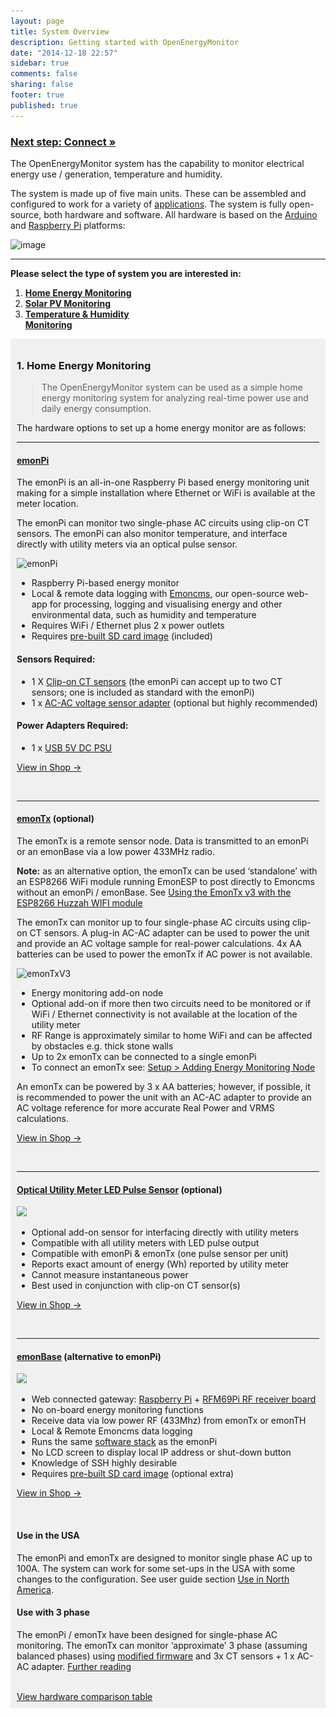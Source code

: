 ```yaml
---
layout: page
title: System Overview
description: Getting started with OpenEnergyMonitor
date: "2014-12-18 22:57"
sidebar: true
comments: false
sharing: false
footer: true
published: true
---
```


### [Next step: Connect &raquo;](/setup/connect/)

The OpenEnergyMonitor system  has the capability to monitor electrical energy use / generation, temperature and humidity.

The system is made up of five main units. These can be assembled and configured to work for a variety of [applications](/applications). The system is fully open-source, both hardware and software. All hardware is based on the [Arduino](http://www.arduino.cc/) and [Raspberry Pi](http://raspberrypi.org) platforms:

![image](/images/setup/oemfpsystemdiagram.png)

***

**Please select the type of system you are interested in:**

<ol>
	<li>
		<a href="#home-energy-hardware"><b>Home Energy Monitoring</b></a>
	</li>
	<li>
		<a href="#solar-pv-hardware"><b>Solar PV Monitoring</b></a>
	</li>
	<li>
		<a href="#temperature--humidity-sensors"><b>Temperature & Humidity<br>
		Monitoring</b></a>
	</li>
</ol>
<div style="background-color:#F0F0F0;padding:10px;">
	<div class="install-instructions energy">
		<h3 id="a-classtitle-link-namehome-energy-hardware-hrefhome-energy-hardwarea-home-energy-hardware"><a class="title-link" href="#home-energy-hardware" id="home-energy-hardware" name="home-energy-hardware"></a>1. Home Energy Monitoring</h3>
		<blockquote>
			<p>The OpenEnergyMonitor system can be used as a simple home energy monitoring system for analyzing real-time power use and daily energy consumption.</p>
		</blockquote>
		<p>The hardware options to set up a home energy monitor are as follows:</p>
		<hr>
		<h4 id="emonpihttpsshopopenenergymonitorcomemonpi-3"><strong><a href="https://shop.openenergymonitor.com/emonpi-3/">emonPi</a></strong></h4>
		<p>The emonPi is an all-in-one Raspberry Pi based energy monitoring unit making for a simple installation where Ethernet or WiFi is available at the meter location.</p>
		<p>The emonPi can monitor two single-phase AC circuits using clip-on CT sensors. The emonPi can also monitor temperature, and interface directly with utility meters via an optical pulse sensor.</p>
		<p><img alt="emonPi" src="/images/hardwareimages/emonPi_shop_photo.jpg"></p>
		<ul>
			<li>Raspberry Pi-based energy monitor</li>
			<li>Local &amp; remote data logging with <a href="https://emoncms.org/">Emoncms</a>, our open-source web-app for processing, logging and visualising energy and other environmental data, such as humidity and temperature
			</li>
			<li>Requires WiFi / Ethernet plus 2 x power outlets</li>
			<li>Requires <a href="https://github.com/openenergymonitor/emonpi/wiki/emonSD-pre-built-SD-card-Download-&amp;-Change-Log">pre-built SD card image</a> (included)
			</li>
		</ul>
		<h4 id="sensors-required">Sensors Required:</h4>
		<ul>
			<li>1 X <a href="https://shop.openenergymonitor.com/100a-max-clip-on-current-sensor-ct/">Clip-on CT sensors</a> (the emonPi can accept up to two CT sensors; one is included as standard with the emonPi)
			</li>
			<li>1 x <a href="https://shop.openenergymonitor.com/components/">AC-AC voltage sensor adapter</a> (optional but highly recommended)
			</li>
		</ul>
		<h4 id="power-adapters-required">Power Adapters Required:</h4>
		<ul>
			<li>1 x <a href="https://shop.openenergymonitor.com/power-supplies/">USB 5V DC PSU</a>
			</li>
		</ul>
		<p><a class="btn pull-right" href="https://shop.openenergymonitor.com/emonPi-3">View in Shop →</a></p>
		<p><br></p>
		<hr>
		<h4 id="emontxhttpsshopopenenergymonitorcomemontx-v3-electricity-monitoring-transmitter-optional"><strong><a href="https://shop.openenergymonitor.com/emontx-v3-electricity-monitoring-transmitter">emonTx</a></strong> (optional)</h4>
		<p>The emonTx is a remote sensor node. Data is transmitted to an emonPi or an emonBase via a low power 433MHz radio.</p>
		<p><strong>Note:</strong> as an alternative option, the emonTx can be used ‘standalone’ with an ESP8266 WiFi module running EmonESP to post directly to Emoncms without an emonPi / emonBase. See <a href="/setup/esp8266-adapter-emontx/">Using the EmonTx v3 with the ESP8266 Huzzah WIFI module</a></p>
		<p>The emonTx can monitor up to four single-phase AC circuits using clip-on CT sensors. A plug-in AC-AC adapter can be used to power the unit and provide an AC voltage sample for real-power calculations. 4x AA batteries can be used to power the emonTx if AC power is not available.</p>
		<p><img alt="emonTxV3" src="/images/hardwareimages/emontxv3photo.jpg"></p>
		<ul>
			<li>Energy monitoring add-on node</li>
			<li>Optional add-on if more then two circuits need to be monitored or if WiFi / Ethernet connectivity is not available at the location of the utility meter</li>
			<li>RF Range is approximately similar to home WiFi and can be affected by obstacles e.g. thick stone walls</li>
			<li>Up to 2x emonTx can be connected to a single emonPi</li>
			<li>To connect an emonTx see: <a href="/setup/emontx">Setup &gt; Adding Energy Monitoring Node</a>
			</li>
		</ul>
		<p class="note">An emonTx can be powered by 3 x AA batteries; however, if possible, it is recommended to power the unit with an AC-AC adapter to provide an AC voltage reference for more accurate Real Power and VRMS calculations.</p>
		<p><a class="btn pull-right" href="https://shop.openenergymonitor.com/emontx-v3-electricity-monitoring-transmitter-unit-433mhz">View in Shop →</a></p>
		<p><br></p>
		<hr>
		<h4 id="optical-utility-meter-led-pulse-sensorhttpsshopopenenergymonitorcomoptical-utility-meter-led-pulse-sensor-optional"><a href="https://shop.openenergymonitor.com/optical-utility-meter-led-pulse-sensor/">Optical Utility Meter LED Pulse Sensor</a> (optional)</h4>
		<p><img src="/images/setup/ops.png" width="100"></p>
		<ul>
			<li>Optional add-on sensor for interfacing directly with utility meters</li>
			<li>Compatible with all utility meters with LED pulse output</li>
			<li>Compatible with emonPi &amp; emonTx (one pulse sensor per unit)</li>
			<li>Reports exact amount of energy (Wh) reported by utility meter</li>
			<li>Cannot measure instantaneous power</li>
			<li>Best used in conjunction with clip-on CT sensor(s)</li>
		</ul>
		<p><a class="btn pull-right" href="https://shop.openenergymonitor.com/optical-utility-meter-led-pulse-sensor">View in Shop →</a></p>
		<p><br></p>
		<hr>
		<h4 id="emonbasehttpsshopopenenergymonitorcomemonbase-web-connected-base-station-alternative-to-emonpi"><a href="https://shop.openenergymonitor.com/emonbase-web-connected-base-station/">emonBase</a> (alternative to emonPi)</h4>
		<p><img src="/images/setup/emonbase.jpg" width="200"></p>
		<ul>
			<li>Web connected gateway: <a href="https://shop.openenergymonitor.com/raspberry-pi-2-web-connected-base-station/">Raspberry Pi</a> + <a href="https://shop.openenergymonitor.com/rfm69pi-433mhz-raspberry-pi-base-station-receiver-board/">RFM69Pi RF receiver board</a>
			</li>
			<li>No on-board energy monitoring functions</li>
			<li>Receive data via low power RF (433Mhz) from emonTx or emonTH</li>
			<li>Local &amp; Remote Emoncms data logging</li>
			<li>Runs the same <a href="https://github.com/openenergymonitor/emonpi/wiki/emonSD-pre-built-SD-card-Download-&amp;-Change-Log">software stack</a> as the emonPi
			</li>
			<li>No LCD screen to display local IP address or shut-down button</li>
			<li>Knowledge of SSH highly desirable</li>
			<li>Requires <a href="https://github.com/openenergymonitor/emonpi/wiki/emonSD-pre-built-SD-card-Download-&amp;-Change-Log">pre-built SD card image</a> (optional extra)
			</li>
		</ul>
		<p><a class="btn pull-right" href="https://shop.openenergymonitor.com/emonbase-web-connected-base-station">View in Shop →</a></p>
		<p><br></p>
		<h4 id="a-classtitle-link-nameuse-in-the-usa-hrefuse-in-the-usaa-use-in-the-usa"><a class="title-link" href="#use-in-the-usa" id="use-in-the-usa" name="use-in-the-usa"></a> Use in the USA</h4>
		<p>The emonPi and emonTx are designed to monitor single phase AC up to 100A. The system can work for some set-ups in the USA with some changes to the configuration. See user guide section <a href="/setup/north-america/">Use in North America</a>.</p>
		<h4 id="a-classtitle-link-nameuse-with-3-phase-hrefuse-with-3-phasea-use-with-3-phase"><a class="title-link" href="#use-with-3-phase" id="use-with-3-phase" name="use-with-3-phase"></a> Use with 3 phase</h4>
		<p>The emonPi / emonTx have been designed for single-phase AC monitoring. The emonTx can monitor ‘approximate’ 3 phase (assuming balanced phases) using <a href="https://github.com/openenergymonitor/emonTxFirmware/tree/master/emonTxV3/RFM/emonTxV3.4/emonTxV3_4_3Phase_Voltage">modified firmware</a> and 3x CT sensors + 1 x AC-AC adapter. <a href="https://openenergymonitor.org/emon/buildingblocks/3-phase-power">Further reading</a></p><br>
		<a href="#comparison-table">View hardware comparison table <i class="icon-external-link"></i></a>
	</div>
</div><!--

</div>
<div class='install-instructions solarpv' markdown='1'>

-->
<br>
<div style="padding:10px;">
	<div class="install-instructions solarpv">
		<h3 id="a-classtitle-link-namesolar-pv-hardware-hrefsolar-pv-hardwarea-solar-pv-hardware"><a class="title-link" href="#solar-pv-hardware" id="solar-pv-hardware" name="solar-pv-hardware"></a> 2. Solar PV Monitoring</h3>
		<blockquote>
			<p>Providing real-time and historic information on your solar generation and demand matching, it will help you make better use of available solar power.</p>
		</blockquote>
		<p>The hardware options to set up a solar PV monitor are as follows:</p>
		<hr>
		<h4 id="emonpihttpsshopopenenergymonitorcomemonpi-solar-pv"><strong><a href="https://shop.openenergymonitor.com/emonpi-solar-pv/">emonPi</a></strong></h4>
		<p>The emonPi is an all-in-one Raspberry Pi based energy monitoring unit making for a simple installation where Ethernet or WiFi is available at the meter location.</p>
		<p>The emonPi can monitor two single-phase AC circuits using clip-on CT sensors. The emonPi can also monitor temperature, and interface directly with utility meters via an optical pulse sensor.</p>
		<p><img alt="emonPi" src="/images/hardwareimages/emonPi_shop_photo.jpg"></p>
		<ul>
			<li>Raspberry Pi-based energy monitor</li>
			<li>Local &amp; Remote Emoncms data logging</li>
			<li>Requires WiFi / Ethernet plus 2 x power outlets</li>
			<li>Single unit required to monitor solar PV, provided the generation and site-consumption feeds are in the same physical location and WiFi/Ethernet connectivity is accessible at this location</li>
			<li>Requires <a href="https://github.com/openenergymonitor/emonpi/wiki/emonSD-pre-built-SD-card-Download-&amp;-Change-Log">pre-built SD card image</a> (included)
			</li>
		</ul>
		<p><a class="btn pull-right" href="https://shop.openenergymonitor.com/emonpi-solar-pv-bundle/">View in Shop →</a></p>
		<p><br></p>
		<hr>
		<h4 id="emontxhttpsshopopenenergymonitorcomemontx-v3-electricity-monitoring-transmitter-optional-1"><strong><a href="https://shop.openenergymonitor.com/emontx-v3-electricity-monitoring-transmitter/">emonTx</a></strong> (optional)</h4>
		<p>The emonTx is a remote sensor node. Data is transmitted to an emonPi or an emonBase via a low power 433MHz radio.</p>
		<p><strong>Note:</strong> as an alternative option, the emonTx can be used ‘standalone’ with an ESP8266 WiFi module running EmonESP to post directly to Emoncms without an emonPi / emonBase. See <a href="/setup/esp8266-adapter-emontx/">Using the EmonTx v3 with the ESP8266 Huzzah WIFI module</a></p>
		<p>The emonTx can monitor up to four single-phase AC circuits using clip-on CT sensors. A plug-in AC-AC adapter can be used to power the unit and provide an AC voltage sample for real-power calculations.</p>
		<p><img alt="emonTxV3" src="/images/hardwareimages/emontxv3photo.jpg"></p>
		<ul>
			<li>Energy monitoring add-on node</li>
			<li>Required if solar PV generation and site-consumption feeds are located in separate locations or if WiFi / Ethernet connectivity is not available at utility meter</li>
			<li>RF range is approximately similar to home WiFi and can be affected by obstacles e.g. thick stone walls</li>
			<li>Up to 2x emonTx can be connected to a single emonPi</li>
			<li>To connect an emonTx see: <a href="/setup/emontx">Setup &gt; Adding Energy Monitoring Node</a>
			</li>
		</ul>
		<p class="note">An emonTx can be powered by 3 x AA batteries, however this is not recommended for solar PV monitoring application since sensor adapter is require to determine direction of current flow and accurate VRMS &amp; Real Power calculations.</p>
		<h4 id="sensors-required-1">Sensors Required:</h4>
		<ul>
			<li>2 X <a href="https://shop.openenergymonitor.com/100a-max-clip-on-current-sensor-ct/">Clip-on CT sensors</a> (included in emonPi solar PV bundle)
			</li>
			<li>1 x <a href="https://shop.openenergymonitor.com/components/">AC-AC voltage sensor adapter</a> (included in emonPi solar PV bundle)
			</li>
		</ul>
		<h4 id="power-adapters-required-1">Power Adapters Required:</h4>
		<ul>
			<li>1 x <a href="https://shop.openenergymonitor.com/power-supplies/">USB 5V DC PSU</a>
			</li>
			<li><em>1 x <a href="https://shop.openenergymonitor.com/power-supplies/">AC-AC voltage sensor adapter</a> (essential for solar PV monitoring)</em></li>
		</ul>
		<p><a class="btn pull-right" href="https://shop.openenergymonitor.com/emontx-v3-electricity-monitoring-transmitter/">View in Shop →</a></p>
		<p><br></p>
		<hr>
		<h4 id="optical-utility-meter-led-pulse-sensorhttpsshopopenenergymonitorcomoptical-utility-meter-led-pulse-sensor-optional-1"><a href="https://shop.openenergymonitor.com/optical-utility-meter-led-pulse-sensor/">Optical Utility Meter LED Pulse Sensor</a> (optional)</h4>
		<p><img src="/images/setup/ops.png" width="100"></p>
		<ul>
			<li>Optional add-on sensor for interfacing directly with utility meters</li>
			<li>Compatible with all utility meters with LED pulse output</li>
			<li>Compatible with emonPi &amp; emonTx (one pulse sensor per unit)</li>
			<li>Reports exact amount of energy (Wh) reported by utility meter</li>
			<li>Cannot measure instantaneous power</li>
			<li>Best used in conjunction with clip-on CT sensor(s)</li>
		</ul>
		<p><a class="btn pull-right" href="https://shop.openenergymonitor.com/optical-utility-meter-led-pulse-sensor">View in Shop →</a></p>
		<p><br></p>
		<hr>
		<h4 id="emonbasehttpsshopopenenergymonitorcomemonbase-web-connected-base-station-alternative-to-emonpi-1"><a href="https://shop.openenergymonitor.com/emonbase-web-connected-base-station/">emonBase</a> (alternative to emonPi)</h4>
		<p><img src="/images/setup/emonbase.jpg" width="200"></p>
		<ul>
			<li>Web connected gateway: <a href="https://shop.openenergymonitor.com/raspberry-pi-2-web-connected-base-station/">Raspberry Pi</a> + <a href="https://shop.openenergymonitor.com/rfm69pi-433mhz-raspberry-pi-base-station-receiver-board/">RFM69Pi RF receiver board</a>
			</li>
			<li>No on-board energy monitoring functions</li>
			<li>Receive data via low power RF (433Mhz) from emonTx or emonTH</li>
			<li>Local &amp; Remote Emoncms data logging</li>
			<li>Runs the same <a href="https://github.com/openenergymonitor/emonpi/wiki/emonSD-pre-built-SD-card-Download-&amp;-Change-Log">software stack</a> as the emonPi
			</li>
			<li>No LCD screen to display local IP address or shut-down button</li>
			<li>Knowledge of SSH highly desirable</li>
			<li>Requires <a href="https://github.com/openenergymonitor/emonpi/wiki/emonSD-pre-built-SD-card-Download-&amp;-Change-Log">pre-built SD card image</a> (optional extra)
			</li>
		</ul>
		<p><a class="btn pull-right" href="https://shop.openenergymonitor.com/emonbase-web-connected-base-station">View in Shop →</a></p>
		<p><br>
		<br></p>
		<h4 id="a-classtitle-link-nameuse-in-the-usa-hrefuse-in-the-usaa-use-in-the-usa"><a class="title-link" href="#use-in-the-usa" id="use-in-the-usa" name="use-in-the-usa"></a> Use in the USA</h4>
		<p>The emonPi and emonTx are designed to monitor single phase AC up to 100A. The system can work for some set-ups in the USA with some changes to the configuration. See user guide section <a href="/setup/north-america/">Use in North America</a>.</p>
		<h4 id="a-classtitle-link-nameuse-with-3-phase-hrefuse-with-3-phasea-use-with-3-phase"><a class="title-link" href="#use-with-3-phase" id="use-with-3-phase" name="use-with-3-phase"></a> Use with 3 phase</h4>
		<p>The emonPi / emonTx have been designed for single-phase AC monitoring. The emonTx can monitor ‘approximate’ 3 phase (assuming balanced phases) using <a href="https://github.com/openenergymonitor/emonTxFirmware/tree/master/emonTxV3/RFM/emonTxV3.4/emonTxV3_4_3Phase_Voltage">modified firmware</a> and 3x CT sensors + 1 x AC-AC adapter. <a href="https://openenergymonitor.org/emon/buildingblocks/3-phase-power">Further reading</a></p><br>
		<a href="#comparison-table">View hardware comparison table <i class="icon-external-link"></i></a>
	</div>
</div><!--

</div>
<div class='install-instructions temperature' markdown='1'>

-->
<div style="background-color:#F0F0F0;padding:10px;">
	<div class="install-instructions temperature" style="border-style: none;">
		<h3><a class="title-link" href="#temperature--humidity-sensors" id="temperature--humidity-sensors" name="temperature--humidity-sensors"></a>3. Temperature &amp; Humidity Monitoring</h3>
		<p><img alt="Temperature monitoring example" src="/images/setup/temp-dash.png"></p>
		<p>The hardware options to monitor temperature and/or humidity are as follows:</p>
		<hr>
		<h4 id="wireless-temperature-hardware">a) Wireless Temperature Hardware</h4>
		<h4 id="emonthhttpshopopenenergymonitorcomemonth-433mhz-temperature-humidity-node"><a href="http://shop.openenergymonitor.com/emonth-433mhz-temperature-humidity-node/">emonTH</a></h4>
		<p>The emonTH is a long battery-life, easy to deploy, wireless room temperature and humidity sensor node designed for monitoring a building’s thermal performance.</p>
		<p>The emonTH is powered by two AA batteries and is available with a choice of either DS18B20 temperature sensors or DHT22 based Temperature and Humidity sensors. An external DS18B20 temperature sensor can easily be connected to a screw terminal block to provide external temperature readings.</p>
		<p><img alt="emonTH" src="/images/setup/emonth-plant.png" title="emonTH"></p>
		<ul>
			<li>Wireless temperature &amp; humidity monitoring node</li>
			<li>Compatible with emonPi &amp; emonBase</li>
			<li>6 month battery life (2 x AA batteries not included)</li>
			<li>Up to 4 emonTH nodes can communicate with a single emonPi</li>
			<li>Internal temperature &amp; humidity + optional external probe</li>
			<li>Optional pulse sensor input</li>
		</ul>
		<p><a class="btn pull-right" href="https://shop.openenergymonitor.com/emonth-v2-temperature-humidity-node/">View in Store →</a></p>
		<p><br></p>
		<hr>
		<h4 id="wired-temperature-hardware">b) Wired Temperature Hardware</h4>
		<h4 id="ds18b20-sensor-on-rj45httpsshopopenenergymonitorcomrj45-encapsulated-ds18b20-temperature-sensor"><a href="https://shop.openenergymonitor.com/rj45-encapsulated-ds18b20-temperature-sensor/">DS18B20 sensor on RJ45</a></h4>
		<p><img src="/images/hardwareimages/rj45_sensor.png"></p>
		<ul>
			<li>Compatible with emonPi &amp; emonTx</li>
			<li>Up to 6 sensors can be connected to a single emonPi / emonTx using <a href="http://shop.openenergymonitor.com/rj45-expander-for-ds18b20-pulse-sensors/">RJ45 Breakout</a>
			</li>
			<li>Sensor wire can be extended using RJ45 cable and <a href="http://shop.openenergymonitor.com/rj45-extender/">RJ45 Extender</a>
			</li>
		</ul>
		<p><a class="btn pull-right" href="http://shop.openenergymonitor.com/rj45-encapsulated-ds18b20-temperature-sensor/">View in Shop →</a></p>
		<p><br></p>
		<h4 id="ds18b20-sensor-on-wirehttpshopopenenergymonitorcomencapsulated-ds18b20-temperature-sensor"><a href="http://shop.openenergymonitor.com/encapsulated-ds18b20-temperature-sensor/">DS18B20 sensor on wire</a></h4>
		<p><img src="https://cdn2.bigcommerce.com/server4400/98a75/products/173/images/668/SWE2btesting__95144.1429694876.1280.1280.jpg?c=2" width="300"></p>
		<ul>
			<li>Compatible with emonTx terminal block</li>
			<li>Compatible with emonPi using <a href="http://shop.openenergymonitor.com/rj45-to-terminal-block-breakout-for-ds18b20/">RJ45 Breakout</a>
			</li>
			<li>Up to 6 sensors can be connected to emonPi / emonTx using <a href="http://shop.openenergymonitor.com/rj45-to-terminal-block-breakout-for-ds18b20/">RJ45 Breakout</a>
			</li>
		</ul>
		<p><a class="btn pull-right" href="http://shop.openenergymonitor.com/encapsulated-ds18b20-temperature-sensor/">View in Shop →</a><br></p><br>
		<a href="#comparison-table">View hardware comparison table <i class="icon-external-link"></i></a>
	</div>
</div><!--

</div>

</div>

-->
<br>

### {% linkable_title Comparison Table%}

<table style="border: 1px solid black;">
	<thead>
		<tr>
			<th>&nbsp;</th>
			<th style="border: 1px solid black;">emonPi</th>
			<th style="border: 1px solid black;">emonBase</th>
			<th style="border: 1px solid black;">emonTx</th>
			<th style="border: 1px solid black;">emonTH</th>
		</tr>
	</thead>
	<tbody>
		<tr>
			<td style="border-right: 1px solid black;">Main purpose</td>
			<td style="border-right: 1px solid black;background-color:#F0F0F0;">All-in-one monitor &amp; gateway</td>
			<td style="border-right: 1px solid black;">Web-connected gateway</td>
			<td style="border-right: 1px solid black;background-color:#F0F0F0;">Energy monitor add-on</td>
			<td>Sensor Node</td>
		</tr>
		<tr>
			<td style="border-right: 1px solid black;">No. CT sensor inputs</td>
			<td style="border-right: 1px solid black;background-color:#F0F0F0;">2</td>
			<td style="border-right: 1px solid black;">0</td>
			<td style="border-right: 1px solid black;background-color:#F0F0F0;">4</td>
			<td>0</td>
		</tr>
		<tr>
			<td style="border-right: 1px solid black;">No. of voltage sensor inputs</td>
			<td style="border-right: 1px solid black;background-color:#F0F0F0;">1</td>
			<td style="border-right: 1px solid black;">0</td>
			<td style="border-right: 1px solid black;background-color:#F0F0F0;">1</td>
			<td>0</td>
		</tr>
		<tr>
			<td style="border-right: 1px solid black;">No. of pulse counting inputs</td>
			<td style="border-right: 1px solid black;background-color:#F0F0F0;">1 - via RJ45</td>
			<td style="border-right: 1px solid black;">0</td>
			<td style="border-right: 1px solid black;background-color:#F0F0F0;">1 - via RJ45</td>
			<td>1 - via terminal block*</td>
		</tr>
		<tr>
			<td style="border-right: 1px solid black;">No. of temperature sensor inputs</td>
			<td style="border-right: 1px solid black;background-color:#F0F0F0;">6 - via RJ45**</td>
			<td style="border-right: 1px solid black;">0</td>
			<td style="border-right: 1px solid black;background-color:#F0F0F0;">6 - via RJ45**</td>
			<td>2 - internal + external</td>
		</tr>
		<tr>
			<td style="border-right: 1px solid black;">No. of humidity sensor inputs</td>
			<td style="border-right: 1px solid black;background-color:#F0F0F0;">0</td>
			<td style="border-right: 1px solid black;">0</td>
			<td style="border-right: 1px solid black;background-color:#F0F0F0;">0</td>
			<td>1</td>
		</tr>
		<tr>
			<td style="border-right: 1px solid black;">Power supply</td>
			<td style="border-right: 1px solid black;background-color:#F0F0F0;">5V USB mini-B</td>
			<td style="border-right: 1px solid black;">5V mico USB</td>
			<td style="border-right: 1px solid black;background-color:#F0F0F0;">9V AC-AC / 3 x AAA</td>
			<td>2 x AA</td>
		</tr>
		<tr>
			<td style="border-right: 1px solid black;">Local data storage (Emoncms)</td>
			<td style="border-right: 1px solid black;background-color:#F0F0F0;">Yes</td>
			<td style="border-right: 1px solid black;">Yes</td>
			<td style="border-right: 1px solid black;background-color:#F0F0F0;">No</td>
			<td>No</td>
		</tr>
		<tr>
			<td style="border-right: 1px solid black;">Requires additional base-station</td>
			<td style="border-right: 1px solid black;background-color:#F0F0F0;">No</td>
			<td style="border-right: 1px solid black;">No</td>
			<td style="border-right: 1px solid black;background-color:#F0F0F0;">Yes</td>
			<td>Yes</td>
		</tr>
		<tr>
			<td style="border-right: 1px solid black;">LCD Display</td>
			<td style="border-right: 1px solid black;background-color:#F0F0F0;">Yes</td>
			<td style="border-right: 1px solid black;">No</td>
			<td style="border-right: 1px solid black;background-color:#F0F0F0;">No</td>
			<td>No</td>
		</tr>
	</tbody>
</table>

<p>* Requires manual wiring into terminal block </p>
<p>* Requires RJ45 breakout board </p>

*Full Documentation on all hardware units in the [Technical Resources](/technical/resources/) section.*

<br>

<h3>Video Guide</h3>

<div class='videoWrapper'>
	<iframe allowfullscreen frameborder="0" height="315" src="https://www.youtube.com/embed/ZEa7neZesko" width="560"></iframe>
</div>
<br>
<p style="text-align: right;"><small>Raspberry Pi is a registered trademark of the <a href="https://www.raspberrypi.org/about/">Raspberry Pi Foundation</a></small></p>

***

### [Next step: Connect &raquo;](/setup/connect/)
